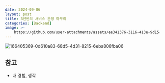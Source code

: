 ```yaml
---
date: 2024-09-06
layout: post
title: 3년반의 서비스 운영 마무리
categories: [Backend]
image: >-
    https://github.com/user-attachments/assets/ee341376-3116-413e-9d15-fba7451b0d17
---
```


![166405369-0d610a83-68d5-4d31-8215-6eba806fba06](https://github.com/user-attachments/assets/ee341376-3116-413e-9d15-fba7451b0d17)


## 참고

- 내 경험, 생각